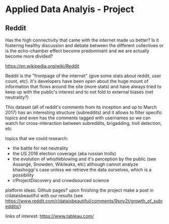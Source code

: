 # Applied Data Analyis - Project

## Reddit <insert nice title here>

Has the high connectivity that came with the internet made us better? Is it fostering healthy discussion and debate between the different collectives or is the echo-chamber effect become predominant and we are actually become more divided?

https://en.wikipedia.org/wiki/Reddit

Reddit is the "frontpage of the internet" (give some stats about reddit, user count, etc). It's developers have been open about the huge mount of information that flows around the site (more stats) and have always tried to keep up with the public's interest and to not fold to external biases (net neutrality?)

This dataset (all of reddit's comments from its inception and up to March 2017) has an interesting structure (subreddits) and it allows to filter specific topics and even has the comments tagged with usernames so we can watch for cross-interaction between subreddits, brigadding, troll detection, etc

topics that we could research:
- the battle for net neutrality
- the US 2016 election coverage (aka russian trolls)
- the evolution of whistleblowing and it's perception by the public (see Assange, Snowden, Wikileaks, etc) although cannot analyze khashoggi's case unless we retrieve the data ourselves, which is a possibility
- r/ProjectDiscovery and crowdsourced science

platform ideas:
Github pages?
upon finishing the project make a post in r/dataisbeautiful
with our results (see https://www.reddit.com/r/dataisbeautiful/comments/9sny2t/growth_of_subreddits/)

links of interest:
https://www.tableau.com/
